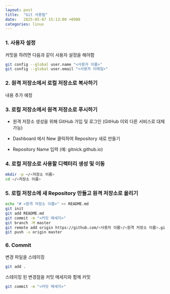 ```yaml
---
layout: post
title:  "Git 사용법"
date:   2025-05-07 15:13:00 +0900
categories: linux
---
```

### 1. 사용자 설정

커밋을 하려면 다음과 같이 사용자 설정을 해야함

```bash
git config --global user.name "<사용자 이름>"
git config --global user.email "<사용자 이메일>"
```

### 2. 원격 저장소에서 로컬 저장소로 복사하기

내용 추가 예정

### 3. 로컬 저장소에서 원격 저장소로 푸시하기

- 원격 저장소 생성을 위해 GitHub 가입 및 로그인 (GitHub 이외 다른 서비스로 대체 가능)

- Dashboard 에서 New 클릭하여 Repository 새로 만들기

- Repository Name 입력 (예: gitnick.github.io)

### 4. 로컬 저장소로 사용할 디렉터리 생성 및 이동

```bash
mkdir -p ~/<저장소 이름>
cd ~/<저장소 이름>
```

### 5. 로컬 저장소에 새 Repository 만들고 원격 저장소로 올리기

```bash
echo "# <원격 저장소 이름>" >> README.md
git init
git add README.md
git commit -m "<커밋 메세지>"
git branch -M master
git remote add origin https://github.com/<사용자 이름>/<원격 저장소 이름>.git
git push -u origin master
```

### 6. Commit

변경 파일을 스테이징

```bash
git add .
```

스테이징 된 변경점을 커밋 메세지와 함께 커밋

```bash
git commit -m "<커밋 메세지>"
```